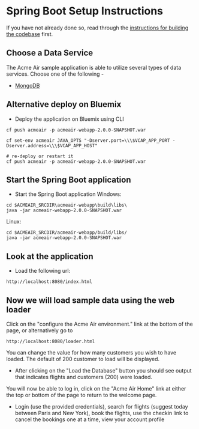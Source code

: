 # Spring Boot Setup Instructions 

If you have not already done so, read through the [instructions for building the codebase](Build_Instructions.md) first. 


## Choose a Data Service
The Acme Air sample application is able to utilize several types of data services. 
Choose one of the following -
* [MongoDB](SpringBoot_to_Mongo_Instructions.md)


## Alternative deploy on Bluemix

* Deploy the application on Bluemix using CLI

```text
cf push acmeair -p acmeair-webapp-2.0.0-SNAPSHOT.war

cf set-env acmeair JAVA_OPTS "-Dserver.port=\\\$VCAP_APP_PORT -Dserver.address=\\\$VCAP_APP_HOST"

# re-deploy or restart it
cf push acmeair -p acmeair-webapp-2.0.0-SNAPSHOT.war
```


## Start the Spring Boot application

* Start the Spring Boot application
Windows:
```text
cd $ACMEAIR_SRCDIR\acmeair-webapp\build\libs\
java -jar acmeair-webapp-2.0.0-SNAPSHOT.war
```

Linux:
```text
cd $ACMEAIR_SRCDIR/acmeair-webapp/build/libs/
java -jar acmeair-webapp-2.0.0-SNAPSHOT.war
```

## Look at the application
* Load the following url:
```text
http://localhost:8080/index.html
```


## Now we will load sample data using the web loader

Click on the "configure the Acme Air environment." link at the bottom of the page, or alternatively go to 
```text
http://localhost:8080/loader.html
```

You can change the value for how many customers you wish to have loaded.  The default of 200 customer to load will be displayed. 
* After clicking on the "Load the Database" button you should see output that indicates flights and customers (200) were loaded. 


You will now be able to log in, click on the "Acme Air Home" link at either the top or bottom of the page to return to the welcome page. 

* Login (use the provided credentials), search for flights (suggest today between Paris and New York), book the flights, use the checkin link to cancel the bookings one at a time, view your account profile


